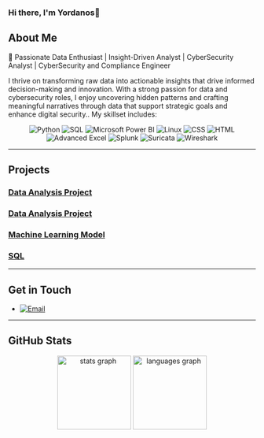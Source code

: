 
### Hi there, I'm Yordanos👋


## About Me

🚀 Passionate Data Enthusiast | Insight-Driven Analyst | CyberSecurity Analyst | CyberSecurity and Compliance Engineer

I thrive on transforming raw data into actionable insights that drive informed decision-making and innovation. With a strong passion for data and cybersecurity roles, I enjoy uncovering hidden patterns and crafting meaningful narratives through data that support strategic goals and enhance digital security.. My skillset includes:



<div align="center">
 
 ![Python](https://img.shields.io/badge/Python-3776AB?style=for-the-badge&logo=python&logoColor=white) 
 ![SQL](https://img.shields.io/badge/SQL-4479A1?style=for-the-badge&logo=postgresql&logoColor=white)
 ![Microsoft Power BI](https://img.shields.io/badge/Power%20BI-F2C811?style=for-the-badge&logo=power-bi&logoColor=black)
 ![Linux](https://img.shields.io/badge/Linux-FCC624?style=flat&logo=linux&logoColor=black)
 ![CSS](https://img.shields.io/badge/CSS-1572B6?style=for-the-badge&logo=css3&logoColor=white)
 ![HTML](https://img.shields.io/badge/HTML-E34F26?style=for-the-badge&logo=html5&logoColor=white)
 ![Advanced Excel](https://img.shields.io/badge/Excel-217346?style=for-the-badge&logo=microsoft-excel&logoColor=white)
 ![Splunk](https://img.shields.io/badge/Splunk-SIEM-black?logo=splunk&logoColor=white)
 ![Suricata](https://img.shields.io/badge/Suricata-IDS-red?logo=suricata&logoColor=white)
 ![Wireshark](https://img.shields.io/badge/Wireshark-Network%20Analysis-blue?logo=wireshark&logoColor=white)
 

 
 </div>

---

## Projects

### [Data Analysis Project](https://github.com/yorda2020/PortfolioProjects)
### [Data Analysis Project](https://github.com/yorda2020/PortfolioProjects)
### [Machine Learning Model](https://github.com/yourusername/machine-learning-model)
### [SQL](https://github.com/yourusername/data-visualization-dashboard)


---

## Get in Touch

- [![Email](https://img.shields.io/badge/Email-Contact%20Me-green)](mailto:yorda.zerie@example.com)

---
## GitHub Stats

<div align="center">
 <img src="https://github-readme-stats.vercel.app/api?username=yorda2020&hide_title=false&hide_rank=false&show_icons=true&include_all_commits=true&count_private=true&disable_animations=false&theme=dracula&locale=en&hide_border=false" height="150" alt="stats graph"  />
  <img src="https://github-readme-stats.vercel.app/api/top-langs?username=yorda2020&locale=en&hide_title=false&layout=compact&card_width=320&langs_count=5&theme=dracula&hide_border=false" height="150" alt="languages graph"  />
 
</div>


